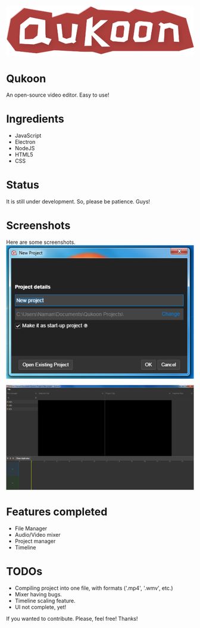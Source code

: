 
![Logo](https://raw.githubusercontent.com/nmnsud/qukoon/master/splash.png)
# Qukoon
An open-source video editor. Easy to use!

# Ingredients
* JavaScript
* Electron
* NodeJS
* HTML5
* CSS

# Status
It is still under development. So, please be patience. Guys!

# Screenshots
Here are some screenshots.
![New Project](https://raw.githubusercontent.com/nmnsud/qukoon/master/new_project.png)

![Main Project UI](https://raw.githubusercontent.com/nmnsud/qukoon/master/main_project_workplace.png)

# Features completed
* File Manager
* Audio/Video mixer
* Project manager
* Timeline

# TODOs
* Compiling project into one file, with formats ('.mp4', '.wmv', etc.)
* Mixer having bugs.
* Timeline scaling feature.
* UI not complete, yet!

If you wanted to contribute. Please, feel free!
Thanks!
